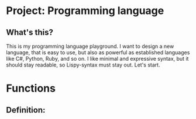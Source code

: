 # Project: Programming language
## What's this?
This is my programming language playground. I want to design a new language, that is easy to use, but also as powerful as established languages like C#, Python, Ruby, and so on. I like minimal and expressive syntax, but it should stay readable, so Lispy-syntax must stay out. 
Let's start.
# Functions
## Definition:

